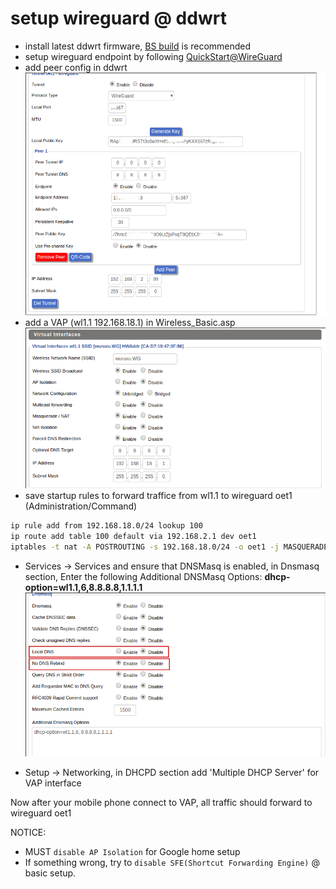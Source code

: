 # setup wireguard @ ddwrt

* install latest ddwrt firmware, [BS build](https://download1.dd-wrt.com/dd-wrtv2/downloads/betas/2019/08-21-2019-r40723/) is recommended
* setup wireguard endpoint by following [QuickStart@WireGuard](https://www.wireguard.com/quickstart/)
* add peer config in ddwrt ![SETUP/TUNNEL](images/eop-tunnel.asp.png)
* add a VAP (wl1.1 192.168.18.1) in Wireless_Basic.asp ![VAP](images/vap.png)
* save startup rules to forward traffice from wl1.1 to wireguard oet1 (Administration/Command)
```bash
ip rule add from 192.168.18.0/24 lookup 100
ip route add table 100 default via 192.168.2.1 dev oet1
iptables -t nat -A POSTROUTING -s 192.168.18.0/24 -o oet1 -j MASQUERADE
```

* Services -> Services and ensure that DNSMasq is enabled, in Dnsmasq section, Enter the following  Additional DNSMasq Options: **dhcp-option=wl1.1,6,8.8.8.8,1.1.1.1** ![DNSMASQ](images/dnsmasq.png)

* Setup -> Networking, in DHCPD section add 'Multiple DHCP Server' for VAP interface

Now after your mobile phone connect to VAP, all traffic should forward to wireguard oet1

NOTICE:
* MUST `disable AP Isolation` for Google home setup      
* If something wrong, try to `disable SFE(Shortcut Forwarding Engine)`  @ basic setup.

